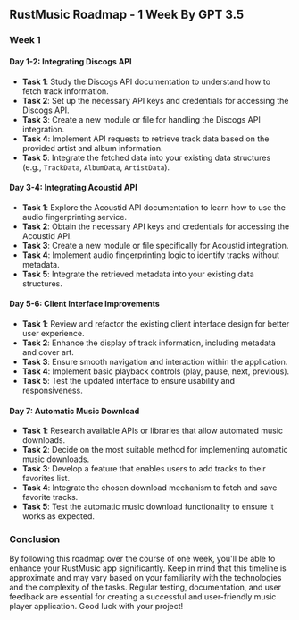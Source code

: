 ## RustMusic Roadmap - 1 Week By GPT 3.5

### Week 1

#### Day 1-2: Integrating Discogs API

- **Task 1**: Study the Discogs API documentation to understand how to fetch track information.
- **Task 2**: Set up the necessary API keys and credentials for accessing the Discogs API.
- **Task 3**: Create a new module or file for handling the Discogs API integration.
- **Task 4**: Implement API requests to retrieve track data based on the provided artist and album information.
- **Task 5**: Integrate the fetched data into your existing data structures (e.g., `TrackData`, `AlbumData`, `ArtistData`).

#### Day 3-4: Integrating Acoustid API

- **Task 1**: Explore the Acoustid API documentation to learn how to use the audio fingerprinting service.
- **Task 2**: Obtain the necessary API keys and credentials for accessing the Acoustid API.
- **Task 3**: Create a new module or file specifically for Acoustid integration.
- **Task 4**: Implement audio fingerprinting logic to identify tracks without metadata.
- **Task 5**: Integrate the retrieved metadata into your existing data structures.

#### Day 5-6: Client Interface Improvements

- **Task 1**: Review and refactor the existing client interface design for better user experience.
- **Task 2**: Enhance the display of track information, including metadata and cover art.
- **Task 3**: Ensure smooth navigation and interaction within the application.
- **Task 4**: Implement basic playback controls (play, pause, next, previous).
- **Task 5**: Test the updated interface to ensure usability and responsiveness.

#### Day 7: Automatic Music Download

- **Task 1**: Research available APIs or libraries that allow automated music downloads.
- **Task 2**: Decide on the most suitable method for implementing automatic music downloads.
- **Task 3**: Develop a feature that enables users to add tracks to their favorites list.
- **Task 4**: Integrate the chosen download mechanism to fetch and save favorite tracks.
- **Task 5**: Test the automatic music download functionality to ensure it works as expected.

### Conclusion

By following this roadmap over the course of one week, you'll be able to enhance your RustMusic app significantly. Keep in mind that this timeline is approximate and may vary based on your familiarity with the technologies and the complexity of the tasks. Regular testing, documentation, and user feedback are essential for creating a successful and user-friendly music player application. Good luck with your project!